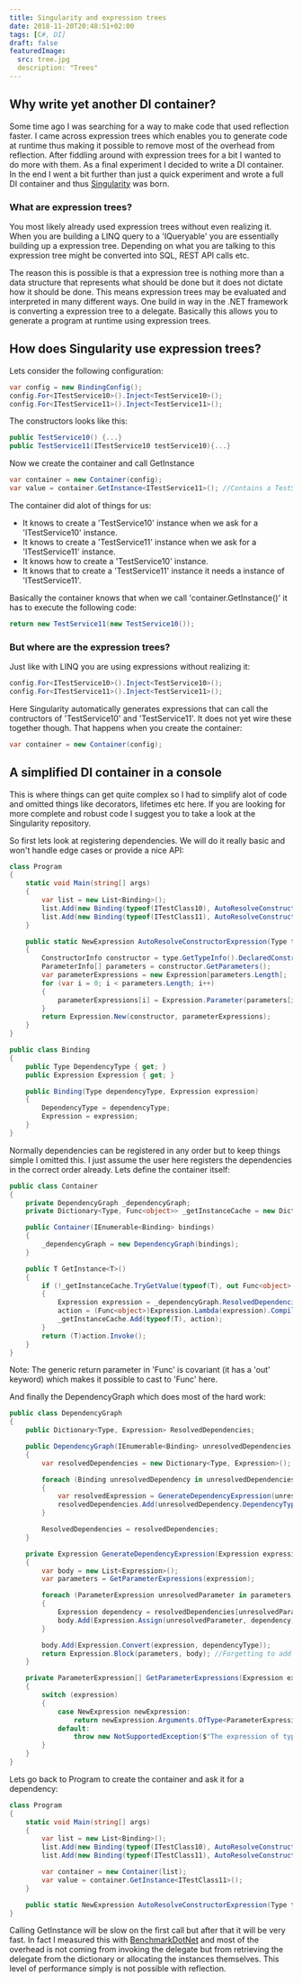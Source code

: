 ```yaml
---
title: Singularity and expression trees
date: 2018-11-20T20:48:51+02:00
tags: [C#, DI]
draft: false
featuredImage:
  src: tree.jpg
  description: "Trees"
---
```


## Why write yet another DI container?
Some time ago I was searching for a way to make code that used reflection faster. I came across expression trees which enables you to generate code at runtime thus making it possible to remove most of the overhead from reflection. After fiddling around with expression trees for a bit I wanted to do more with them. As a final experiment I decided to write a DI container. In the end I went a bit further than just a quick experiment and wrote a full DI container and thus [Singularity](https://github.com/Barsonax/Singularity) was born.

### What are expression trees?
You most likely already used expression trees without even realizing it. When you are building a LINQ query to a 'IQueryable' you are essentially building up a expression tree. Depending on what you are talking to this expression tree might be converted into SQL, REST API calls etc.

The reason this is possible is that a expression tree is nothing more than a data structure that represents what should be done but it does not dictate how it should be done. This means expression trees may be evaluated and interpreted in many different ways. One build in way in the .NET framework is converting a expression tree to a delegate. Basically this allows you to generate a program at runtime using expression trees.

## How does Singularity use expression trees?
Lets consider the following configuration:
```cs
var config = new BindingConfig();
config.For<ITestService10>().Inject<TestService10>();
config.For<ITestService11>().Inject<TestService11>();
```
The constructors looks like this:
```cs
public TestService10() {...}
public TestService11(ITestService10 testService10){...}
```

Now we create the container and call GetInstance
```cs
var container = new Container(config);
var value = container.GetInstance<ITestService11>(); //Contains a TestService11 instance
```
The container did alot of things for us:
- It knows to create a 'TestService10' instance when we ask for a 'ITestService10' instance.
- It knows to create a 'TestService11' instance when we ask for a 'ITestService11' instance.
- It knows how to create a 'TestService10' instance.
- It knows that to create a 'TestService11' instance it needs a instance of 'ITestService11'.

Basically the container knows that when we call 'container.GetInstance<ITestService11>()' it has to execute the following code:
```cs
return new TestService11(new TestService10());
```

### But where are the expression trees?
Just like with LINQ you are using expressions without realizing it:
```cs
config.For<ITestService10>().Inject<TestService10>();
config.For<ITestService11>().Inject<TestService11>();
```

Here Singularity automatically generates expressions that can call the contructors of 'TestService10' and 'TestService11'. It does not yet wire these together though. That happens when you create the container:
```cs
var container = new Container(config);
```
## A simplified DI container in a console
This is where things can get quite complex so I had to simplify alot of code and omitted things like decorators, lifetimes etc here. If you are looking for more complete and robust code I suggest you to take a look at the Singularity repository.

So first lets look at registering dependencies. We will do it really basic and won't handle edge cases or provide a nice API:
```cs
class Program
{
	static void Main(string[] args)
	{
		var list = new List<Binding>();
		list.Add(new Binding(typeof(ITestClass10), AutoResolveConstructorExpression(typeof(TestClass10))));
		list.Add(new Binding(typeof(ITestClass11), AutoResolveConstructorExpression(typeof(TestClass11))));
	}

	public static NewExpression AutoResolveConstructorExpression(Type type)
	{
		ConstructorInfo constructor = type.GetTypeInfo().DeclaredConstructors.First(x => x.IsPublic);
		ParameterInfo[] parameters = constructor.GetParameters();
		var parameterExpressions = new Expression[parameters.Length];
		for (var i = 0; i < parameters.Length; i++)
		{
			parameterExpressions[i] = Expression.Parameter(parameters[i].ParameterType);
		}
		return Expression.New(constructor, parameterExpressions);
	}
}

public class Binding
{
	public Type DependencyType { get; }
	public Expression Expression { get; }

	public Binding(Type dependencyType, Expression expression)
	{
		DependencyType = dependencyType;
		Expression = expression;
	}
}
```

Normally dependencies can be registered in any order but to keep things simple I omitted this. I just assume the user here registers the dependencies in the correct order already. Lets define the container itself:
```cs
public class Container
{
	private DependencyGraph _dependencyGraph;
	private Dictionary<Type, Func<object>> _getInstanceCache = new Dictionary<Type, Func<object>>();

	public Container(IEnumerable<Binding> bindings)
	{
		_dependencyGraph = new DependencyGraph(bindings);
	}

	public T GetInstance<T>()
	{
		if (!_getInstanceCache.TryGetValue(typeof(T), out Func<object> action))
		{
			Expression expression = _dependencyGraph.ResolvedDependencies[typeof(T)];
			action = (Func<object>)Expression.Lambda(expression).Compile();
			_getInstanceCache.Add(typeof(T), action);
		}
		return (T)action.Invoke();
	}
}
```
Note: The generic return parameter in 'Func' is covariant (it has a 'out' keyword) which makes it possible to cast to 'Func<object>' here.

And finally the DependencyGraph which does most of the hard work:
```cs
public class DependencyGraph
{
	public Dictionary<Type, Expression> ResolvedDependencies;

	public DependencyGraph(IEnumerable<Binding> unresolvedDependencies)
	{
		var resolvedDependencies = new Dictionary<Type, Expression>();

		foreach (Binding unresolvedDependency in unresolvedDependencies)
		{
			var resolvedExpression = GenerateDependencyExpression(unresolvedDependency.Expression, unresolvedDependency.DependencyType, resolvedDependencies);
			resolvedDependencies.Add(unresolvedDependency.DependencyType, resolvedExpression);
		}

		ResolvedDependencies = resolvedDependencies;
	}

	private Expression GenerateDependencyExpression(Expression expression, Type dependencyType, Dictionary<Type, Expression> resolvedDependencies)
	{
		var body = new List<Expression>();
		var parameters = GetParameterExpressions(expression);

		foreach (ParameterExpression unresolvedParameter in parameters)
		{
			Expression dependency = resolvedDependencies[unresolvedParameter.Type];
			body.Add(Expression.Assign(unresolvedParameter, dependency));
		}

		body.Add(Expression.Convert(expression, dependencyType));
		return Expression.Block(parameters, body); //Forgetting to add the parameters to the block will result in errors.
	}

	private ParameterExpression[] GetParameterExpressions(Expression expression)
	{
		switch (expression)
		{
			case NewExpression newExpression:
				return newExpression.Arguments.OfType<ParameterExpression>().ToArray();
			default:
				throw new NotSupportedException($"The expression of type {expression.GetType()} is not supported");
		}
	}
}
```

Lets go back to Program to create the container and ask it for a dependency:
```cs
class Program
{
	static void Main(string[] args)
	{
		var list = new List<Binding>();
		list.Add(new Binding(typeof(ITestClass10), AutoResolveConstructorExpression(typeof(TestClass10))));
		list.Add(new Binding(typeof(ITestClass11), AutoResolveConstructorExpression(typeof(TestClass11))));

		var container = new Container(list);
		var value = container.GetInstance<ITestClass11>();
	}

	public static NewExpression AutoResolveConstructorExpression(Type type)	{...}
}
```

Calling GetInstance will be slow on the first call but after that it will be very fast. In fact I measured this with [BenchmarkDotNet](https://benchmarkdotnet.org/) and most of the overhead is not coming from invoking the delegate but from retrieving the delegate from the dictionary or allocating the instances themselves. This level of performance simply is not possible with reflection.
